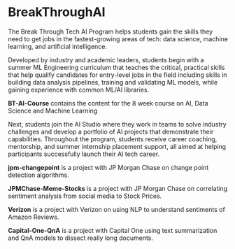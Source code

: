 # BreakThroughAI

The Break Through Tech AI Program helps students gain the skills they need to get jobs in the fastest-growing areas of tech: data science, machine learning, and artificial intelligence.

Developed by industry and academic leaders, students begin with a summer  ML  Engineering curriculum that teaches the critical, practical skills that help qualify candidates for entry-level jobs in the field including skills in building data analysis pipelines, training and validating ML models, while gaining experience with common ML/AI libraries. 

**BT-AI-Course** contains the content for the 8 week course on AI, Data Science and Machine Learning

Next, students join the AI Studio where they work in teams to solve industry challenges and develop a portfolio of AI projects that demonstrate their capabilities. Throughout the program, students receive career coaching, mentorship, and summer internship placement support, all aimed at helping participants successfully launch their AI tech career.

**jpm-changepoint** is a project with JP Morgan Chase on change point detection algorithms.

**JPMChase-Meme-Stocks** is a project with JP Morgan Chase on correlating sentiment analysis from social media to Stock Prices.

**Verizon** is a project with Verizon on using NLP to understand sentiments of Amazon Reviews.

**Capital-One-QnA** is a project with Capital One using text summarization and QnA models to dissect really long documents.
